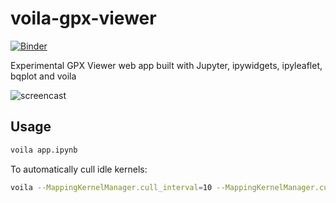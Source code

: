 # voila-gpx-viewer

[![Binder](https://mybinder.org/badge_logo.svg)](https://mybinder.org/v2/gh/jtpio/voila-gpx/master?urlpath=voila%2Frender%2Fapp)

Experimental GPX Viewer web app built with Jupyter, ipywidgets, ipyleaflet, bqplot and voila

![screencast](https://user-images.githubusercontent.com/591645/60527710-0ff1c680-9cf3-11e9-87b5-8711fd3da344.gif)

## Usage

```bash
voila app.ipynb
```

To automatically cull idle kernels:

```bash
voila --MappingKernelManager.cull_interval=10 --MappingKernelManager.cull_idle_timeout=10 app.ipynb
```

